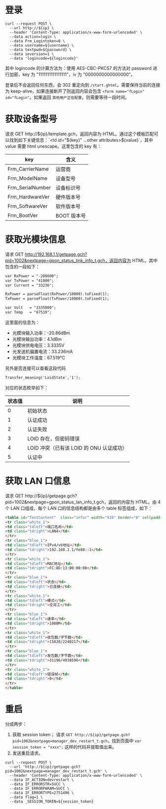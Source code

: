 # 登录

```shell
curl --request POST \
  --url http://${ip} \
  --header 'Content-Type: application/x-www-form-urlencoded' \
  --data action=login \
  --data Frm_Logintoken=0 \
  --data username=${username} \
  --data textpwd=${password} \
  --data ieversion=1 \
  --data 'logincode=${logincode}'
```

其中 logincode 的计算方法为：使用 AES-CBC-PKCS7 的方法对 password 进行加密，key 为 "1111111111111111"，iv 为 "0000000000000000"。

登录后不会返回任何东西，会 302 重定向到 `/start.ghtml`，需要保持当前的连接为 keep-alive，如果连接断开了则返回内容会包含 `<form name="fLogin" id="fLogin"`。如果返回 `其他用户正在配置`，则需要等待一段时间。

# 获取设备型号

请求 GET http://${ip}/template.gch，返回内容为 HTML。通过这个模板匹配可以找到如下关键信息：`<td id="${key}" ...other attributes>${value}</td>`，其中 value 需要 html unescape。这里包含的 key 有：

| key               | 含义         |
|-------------------|--------------|
| Frm_CarrierName   | 运营商       |
| Frm_ModelName     | 设备型号     |
| Frm_SerialNumber  | 设备标识号   |
| Frm_HardwareVer   | 硬件版本号   |
| Frm_SoftwareVer   | 软件版本号   |
| Frm_BootVer       | BOOT 版本号  |

# 获取光模块信息

请求 GET http://192.168.1.1/getpage.gch?pid=1002&nextpage=gpon_status_link_info_t.gch，返回内容为 HTML。其中包含的一段如下：

```html
var RxPower = "-208600";
var TxPower = "41000";
var Current = "33236";

RxPower = parseFloat(RxPower/10000).toFixed(1);
TxPower = parseFloat(TxPower/10000).toFixed(1);

var Volt   = "3335000";
var Temp   = "67519";
```

这里面的信息为：
- 光模块输入功率：-20.86dBm
- 光模块输出功率：4.1dBm
- 光模块供电电压：3.3335V
- 光发送机偏置电流：33.236mA
- 光模块工作温度：67.519℃

另外是否连接可以查看这段代码

```html
Transfer_meaning('LoidState','1');
```

对应的状态枚举如下：

| 状态值 | 说明                             |
|--------|----------------------------------|
| 0      | 初始状态                         |
| 1      | 认证成功                         |
| 2      | 认证失败                         |
| 3      | LOID 存在，但密码错误             |
| 4      | LOID 冲突（已有该 LOID 的 ONU 认证成功） |
| 5      | 认证中                           |

# 获取 LAN 口信息

请求 GET http://${ip}/getpage.gch?pid=1002&nextpage=gpon_status_lan_info_t.gch，返回的内容为 HTML。由 4 个 LAN 口组成，每个 LAN 口的信息结构都是由多个 table 标签组成，如下：

```html
<table id="TestContent"  class="infor" width="410" border="0" cellpadding="0" cellspacing="1" bgcolor="#979797">
<tr class="white_1">
<td class="tdleft">端口名称</td>
<td class="tdright">LAN4</td>
</tr>
<tr class="blue_1">
<td class="tdleft">IPv4/v6地址</td>
<td class="tdright">192.168.1.1/fe80::1</td>
</tr>
<tr class="white_1">
<td class="tdleft">MAC地址</td>
<td class="tdright">FC:8D:13:00:00:00</td>
</tr>
<tr class="blue_1">
<td class="tdleft">状态</td>
<td class="tdright">已连接</td>
</tr>
<tr class="white_1">
<td class="tdleft">模式</td>
<td class="tdright">全双工</td>
</tr>
<tr class="blue_1">
<td class="tdleft">速率</td>
<td class="tdright">1000M</td>
</tr>
<tr class="white_1">
<td class="tdleft">收包数/字节数</td>
<td class="tdright">15820/2240217</td>
</tr>
<tr class="blue_1">
<td class="tdleft">发包数/字节数</td>
<td class="tdright">31196/4938596</td>
</tr>
<tr class="white_1">
<td class="tdleft">错误帧</td>
<td class="tdright">0</td>
</tr>
</table>
```

# 重启

分成两步：
1. 获取 session token；
  请求 `GET http://${ip}/getpage.gch?pid=1002&nextpage=manager_dev_restart_t.gch`，找到页面中 `var session_token = "xxxx";` 这样的代码并提取值出来。
2. 发送重启请求。
  ```shell
  curl --request POST \
    --url 'http://${ip}/getpage.gch?pid=1002&nextpage=manager_dev_restart_t.gch' \
    --header 'Content-Type: application/x-www-form-urlencoded' \
    --data IF_ACTION=devrestart \
    --data IF_ERRORSTR=SUCC \
    --data IF_ERRORPARAM=SUCC \
    --data IF_ERRORTYPE=2751496 \
    --data flag=1 \
    --data _SESSION_TOKEN=${session_token}
